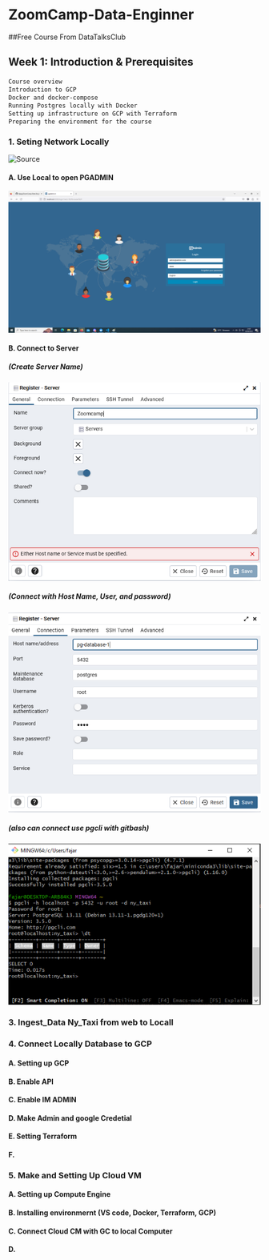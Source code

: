 # ZoomCamp-Data-Enginner
##Free Course From DataTalksClub 
## Week 1: Introduction & Prerequisites
    Course overview
    Introduction to GCP
    Docker and docker-compose
    Running Postgres locally with Docker
    Setting up infrastructure on GCP with Terraform
    Preparing the environment for the course

### 1. Seting Network Locally 
![Source](https://github.com/Ujeeg/ZoomCamp-Data-Enginner/blob/main/Week_1_setup/Setting%20Network%20Manually.yml)

#### A. Use Local to open PGADMIN
![](https://github.com/Ujeeg/ZoomCamp-Data-Enginner/blob/77cd2bad0c70d8a2bcd59366274809c9602a27da/Picture/Setting%20up%20Connection/PG%20ADMIN%20Locally.png)

#### B. Connect to Server 
##### (Create Server Name)
![](https://github.com/Ujeeg/ZoomCamp-Data-Enginner/blob/77cd2bad0c70d8a2bcd59366274809c9602a27da/Picture/Setting%20up%20Connection/Connecting%20Server%201.png)
##### (Connect with Host Name, User, and password)
![](https://github.com/Ujeeg/ZoomCamp-Data-Enginner/blob/77cd2bad0c70d8a2bcd59366274809c9602a27da/Picture/Setting%20up%20Connection/connecting%20server%202.png)
##### (also can connect use pgcli with gitbash)
![](https://github.com/Ujeeg/ZoomCamp-Data-Enginner/blob/77cd2bad0c70d8a2bcd59366274809c9602a27da/Picture/Setting%20up%20Connection/connect%20with%20gitbash%20using%20pgcli.png)

### 3. Ingest_Data Ny_Taxi from web to Locall
### 4. Connect Locally Database to GCP
#### A. Setting up GCP
#### B. Enable API
#### C. Enable IM ADMIN
#### D. Make Admin and google Credetial
#### E. Setting Terraform
#### F. 
### 5. Make and Setting Up Cloud VM
#### A. Setting up Compute Engine
#### B. Installing environmernt (VS code, Docker, Terraform, GCP) 
#### C. Connect Cloud CM with GC to local Computer
#### D. 
